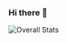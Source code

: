 ### Hi there 👋

<!--
**amaalhov/amaalhov** is a ✨ _special_ ✨ repository because its `README.md` (this file) appears on your GitHub profile.

Here are some ideas to get you started:

- 🔭 I’m currently working on ...
- 🌱 I’m currently learning ...
- 👯 I’m looking to collaborate on ...
- 🤔 I’m looking for help with ...
- 💬 Ask me about ...
- 📫 How to reach me: ...
- 😄 Pronouns: ...
- ⚡ Fun fact: ...
-->

<!-- ![Visitor](https://visitor-badge.laobi.icu/badge?page_id=amaalhov.amaalhov) -->
![Overall Stats](https://github-readme-stats.vercel.app/api?username=amaalhov&count_private=true&show_icons=true&hide=contribs)

<!-- ![Overall Stats](https://github-readme-stats.vercel.app/api?username=amaalhov&count_private=true&show_icons=true) -->

<!-- ![Top Langs](https://github-readme-stats.vercel.app/api/top-langs/?username=amaalhov&layout=compact) -->

<!-- <a href="<LinkedInURL>">![LinkedIn](https://img.shields.io/badge/LinkedIn-0077B5?style=for-the-badge&logo=linkedin&logoColor=white)</a> -->
